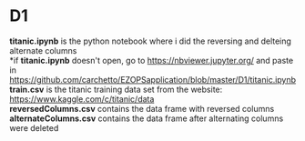 # D1
**titanic.ipynb** is the python notebook where i did the reversing and delteing alternate columns<br>
*if **titanic.ipynb** doesn't open, go to https://nbviewer.jupyter.org/ and paste in https://github.com/carchetto/EZOPSapplication/blob/master/D1/titanic.ipynb <br>
**train.csv** is the titanic training data set from the website: https://www.kaggle.com/c/titanic/data<br>
**reversedColumns.csv** contains the data frame with reversed columns<br>
**alternateColumns.csv** contains the data frame after alternating columns were deleted
